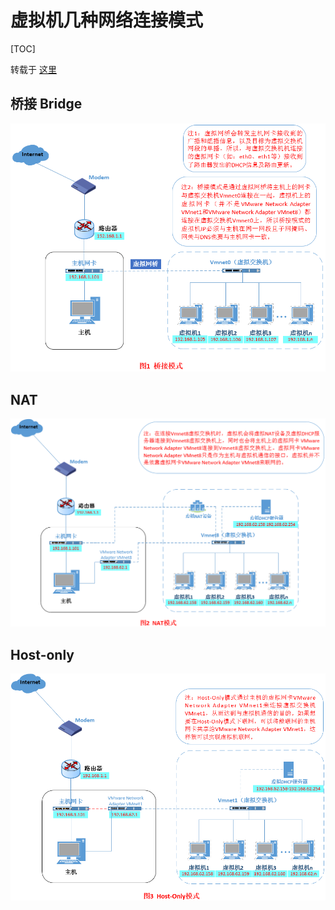 # 虚拟机几种网络连接模式

[TOC]

转载于 [这里](https://note.youdao.com/ynoteshare1/index.html?id=236896997b6ffbaa8e0d92eacd13abbf&type=note)

## 桥接 Bridge
![](images/bridge_nat_hostonly/1.png)

## NAT
![](images/bridge_nat_hostonly/2.png)

## Host-only
![](images/bridge_nat_hostonly/3.png)



